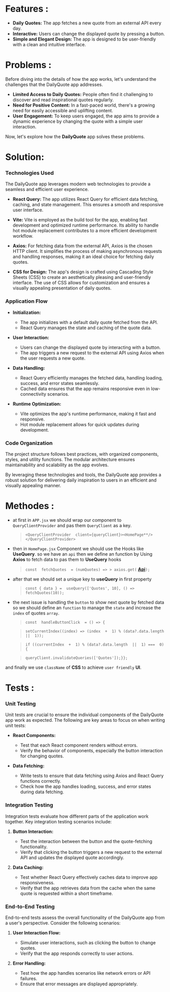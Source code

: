 

# Features :

- **Daily Quotes:** The app fetches a new quote from an external API every day.
- **Interactive:** Users can change the displayed quote by pressing a button.
- **Simple and Elegant Design:** The app is designed to be user-friendly with a clean and intuitive interface.
# Problems :
Before diving into the details of how the app works, let's understand the challenges that the DailyQuote app addresses.

- **Limited Access to Daily Quotes:** People often find it challenging to discover and read inspirational quotes regularly.
- **Need for Positive Content:** In a fast-paced world, there's a growing need for easily accessible and uplifting content.
- **User Engagement:** To keep users engaged, the app aims to provide a dynamic experience by changing the quote with a simple user interaction.

Now, let's explore how the **DailyQuote** app solves these problems.


# Solution:

### Technologies Used

The DailyQuote app leverages modern web technologies to provide a seamless and efficient user experience.

- **React Query:** The app utilizes React Query for efficient data fetching, caching, and state management. This ensures a smooth and responsive user interface.

- **Vite:** Vite is employed as the build tool for the app, enabling fast development and optimized runtime performance. Its ability to handle hot module replacement contributes to a more efficient development workflow.

- **Axios:** For fetching data from the external API, Axios is the chosen HTTP client. It simplifies the process of making asynchronous requests and handling responses, making it an ideal choice for fetching daily quotes.

- **CSS for Design:** The app's design is crafted using Cascading Style Sheets (CSS) to create an aesthetically pleasing and user-friendly interface. The use of CSS allows for customization and ensures a visually appealing presentation of daily quotes.

### Application Flow

+ **Initialization:**
   - The app initializes with a default daily quote fetched from the API.
   - React Query manages the state and caching of the quote data.

+ **User Interaction:**
   - Users can change the displayed quote by interacting with a button.
   - The app triggers a new request to the external API using Axios when the user requests a new quote.

+ **Data Handling:**
   - React Query efficiently manages the fetched data, handling loading, success, and error states seamlessly.
   - Cached data ensures that the app remains responsive even in low-connectivity scenarios.

+ **Runtime Optimization:**
   - Vite optimizes the app's runtime performance, making it fast and responsive.
   - Hot module replacement allows for quick updates during development.

### Code Organization

The project structure follows best practices, with organized components, styles, and utility functions. The modular architecture ensures maintainability and scalability as the app evolves.

By leveraging these technologies and tools, the DailyQuote app provides a robust solution for delivering daily inspiration to users in an efficient and visually appealing manner.

# Methodes :

+ at first in `APP.jsx` we should wrap our component to `QueryClientProvider` and pas them `QueryClient` as a key.

  >`<QueryClientProvider  client={queryClient}><HomePage**/></QueryClientProvider>`

+ then in `HomePage.jsx` Component we should use the Hooks like **UseQuery**.
so we have an `api` then we define an function by Using **Axios** to fetch data to pas them to **UseQuery** hooks 
  >`const  fetchQuotes  = (numQuotes) => > axios.get(` [**Api**](https://type.fit/api/quotes?amount=$10)`);`
+ after that we should set a unique key to **useQuery**  in first property 
  >`const { data } =  useQuery(['Quotes', 10], () =>  fetchQuotes(10));`


+ the next issue is handling the `button` to show next quote by fetched data so we should define an `function` to manage the `state` and increase the `index` of quotes `array`.
  >`const  handleButtonClick  = () => {`

  >`setCurrentIndex((index) => (index  +  1) % (data?.data.length  ||  1));`

  >`if ((currentIndex  +  1) % (data?.data.length  ||  1) ===  0) {`

  >`queryClient.invalidateQueries(['Quotes']);}};`

and finally we use `className` of **CSS** to achieve `user friendly` **UI**.

# Tests :

### Unit Testing

Unit tests are crucial to ensure the individual components of the DailyQuote app work as expected. The following are key areas to focus on when writing unit tests:

+ **React Components:**
   - Test that each React component renders without errors.
   - Verify the behavior of components, especially the button interaction for changing quotes.

+ **Data Fetching:**
   - Write tests to ensure that data fetching using Axios and React Query functions correctly.
   - Check how the app handles loading, success, and error states during data fetching.

### Integration Testing

Integration tests evaluate how different parts of the application work together. Key integration testing scenarios include:

1. **Button Interaction:**
   - Test the interaction between the button and the quote-fetching functionality.
   - Verify that clicking the button triggers a new request to the external API and updates the displayed quote accordingly.

2. **Data Caching:**
   - Test whether React Query effectively caches data to improve app responsiveness.
   - Verify that the app retrieves data from the cache when the same quote is requested within a short timeframe.

### End-to-End Testing

End-to-end tests assess the overall functionality of the DailyQuote app from a user's perspective. Consider the following scenarios:

1. **User Interaction Flow:**
   - Simulate user interactions, such as clicking the button to change quotes.
   - Verify that the app responds correctly to user actions.

2. **Error Handling:**
   - Test how the app handles scenarios like network errors or API failures.
   - Ensure that error messages are displayed appropriately.



